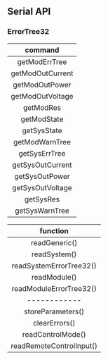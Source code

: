 ## Serial API

### ErrorTree32

| command |
|:-------------:|
|getModErrTree  |
|getModOutCurrent|
|getModOutPower|
|getModOutVoltage|
|getModRes|
|getModState|
|getSysState|
|getModWarnTree |
|getSysErrTree  |
|getSysOutCurrent|
|getSysOutPower|
|getSysOutVoltage|
|getSysRes|
|getSysWarnTree |

| function |
|:-------------:|
|readGeneric()|
|readSystem()|
|readSystemErrorTree32()|
|readModule()|
|readModuleErrorTree32()|
|------------|
|storeParameters()|
|clearErrors()|
|readControlMode()|
|readRemoteControlInput()|
